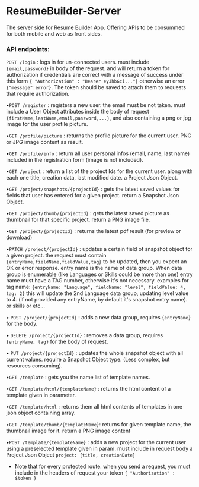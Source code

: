 # ResumeBuilder-Server
The server side for Resume Builder App. Offering APIs to be consummed for both mobile and web as front sides.

### API endpoints:
`POST /login` : logs in for un-connected users. must include `{email,password}` in body of the request. and will return a token for authorization if credentials are correct with a message of success under this form `{
"Authorization" : "Bearer eyJhbGci..."}` otherwise an error `{"message":error}`. The token should be saved to attach them to requests that require authorization.

•`POST /register` : registers a new user. the email must be not taken. must include a User Object attributes inside the body of request `{firstName,lastName,email,password,...}`, and also containing a png or jpg image for the user profile picture.

•`GET /profile/picture` : returns the profile picture for the current user. PNG or JPG image content as result.

•`GET /profile/info` : return all user personal infos (email, name, last name) included in the registration form (image is not included).

•`GET /project` : return a list of the project Ids for the current user. along with each one title, creation data, last modified date. a Project Json Object. 

•`GET /project/snapshots/{projectId}` : gets the latest saved values for fields that user has entered for a given project. return a Snapshot Json Object.

•`GET /project/thumb/{projectId}` : gets the latest saved picture as thumbnail for that specific project. return a PNG image file.

•`GET /project/{projectId}` : returns the latest pdf result (for preview or download)

•`PATCH /project/{projectId}` : updates a certain field of snapshot object for a given project. the request must contain `{entryName,fieldName,fieldValue,tag}` to be updated, then you expect an OK or error response. 
entry name is the name of data group. When data group is enumerable (like Languages or Skills could be more than one) entry name must have a TAG number, otherwise it's not necessary.
examples for tag name: `{entryName: "Language", fieldName: "level", fieldValue: 4, tag: 2}` this will update the 2nd Language data group, updating level value to 4. (if not provided any entryName, by default it's snapshot entry name).
or skills or etc...  

• `POST /project/{projectId}` : adds a new data group, requires `{entryName}` for the body.

• `DELETE /project/{projectId}` : removes a data group, requires `{entryName, tag}` for the body of request.

• `PUT /project/{projectId}` : updates the whole snapshot object with all current values. require a Snapshot Object type. (Less complex, but resources consuming).

•`GET /template` :  gets you the name list of template names.

•`GET /template/html/{templateName}` : returns the html content of a template given in parameter.

•`GET /template/html` : returns them all html contents of templates in one json object containing array. 

•`GET /template/thumb/{templateName}`: returns for given template name, the thumbnail image for it. return a PNG image content

•`POST /template/{templateName}` : adds a new project for the current user using a preselected template given in param. must include in request body a Project Json Object `project: {title, creationDate}`

- Note that for every protected route. when you send a request, you must include in the headers of request your token `{ "Authorization" : $token }` 